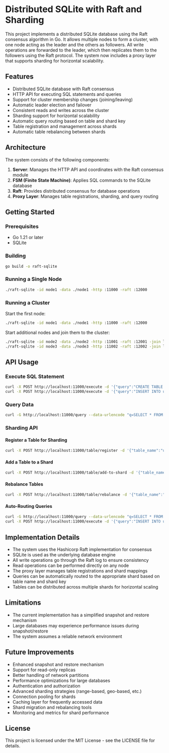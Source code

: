# Distributed SQLite with Raft and Sharding

This project implements a distributed SQLite database using the Raft consensus algorithm in Go. It allows multiple nodes to form a cluster, with one node acting as the leader and the others as followers. All write operations are forwarded to the leader, which then replicates them to the followers using the Raft protocol. The system now includes a proxy layer that supports sharding for horizontal scalability.

## Features

- Distributed SQLite database with Raft consensus
- HTTP API for executing SQL statements and queries
- Support for cluster membership changes (joining/leaving)
- Automatic leader election and failover
- Consistent reads and writes across the cluster
- Sharding support for horizontal scalability
- Automatic query routing based on table and shard key
- Table registration and management across shards
- Automatic table rebalancing between shards

## Architecture

The system consists of the following components:

1. **Server**: Manages the HTTP API and coordinates with the Raft consensus module
2. **FSM (Finite State Machine)**: Applies SQL commands to the SQLite database
3. **Raft**: Provides distributed consensus for database operations
4. **Proxy Layer**: Manages table registrations, sharding, and query routing

## Getting Started

### Prerequisites

- Go 1.21 or later
- SQLite

### Building

```bash
go build -o raft-sqlite
```

### Running a Single Node

```bash
./raft-sqlite -id node1 -data ./node1 -http :11000 -raft :12000
```

### Running a Cluster

Start the first node:

```bash
./raft-sqlite -id node1 -data ./node1 -http :11000 -raft :12000
```

Start additional nodes and join them to the cluster:

```bash
./raft-sqlite -id node2 -data ./node2 -http :11001 -raft :12001 -join localhost:11000
./raft-sqlite -id node3 -data ./node3 -http :11002 -raft :12002 -join localhost:11000
```

## API Usage

### Execute SQL Statement

```bash
curl -X POST http://localhost:11000/execute -d '{"query":"CREATE TABLE IF NOT EXISTS users (id INTEGER PRIMARY KEY, name TEXT, email TEXT)"}'
curl -X POST http://localhost:11000/execute -d '{"query":"INSERT INTO users (name, email) VALUES (?, ?)", "args":["John Doe", "john@example.com"]}'
```

### Query Data

```bash
curl -G http://localhost:11000/query --data-urlencode "q=SELECT * FROM users"
```

### Sharding API

#### Register a Table for Sharding

```bash
curl -X POST http://localhost:11000/table/register -d '{"table_name":"users", "shard_key":"id", "shard_func":"hash"}'
```

#### Add a Table to a Shard

```bash
curl -X POST http://localhost:11000/table/add-to-shard -d '{"table_name":"users", "shard_id":"shard1"}'
```

#### Rebalance Tables

```bash
curl -X POST http://localhost:11000/table/rebalance -d '{"table_name":"users"}'
```

#### Auto-Routing Queries

```bash
curl -G http://localhost:11000/query --data-urlencode "q=SELECT * FROM users WHERE id=123" -d "auto_route=true"
curl -X POST http://localhost:11000/execute -d '{"query":"INSERT INTO users (id, name, email) VALUES (?, ?, ?)", "args":["456", "Jane Doe", "jane@example.com"]}' -d "auto_route=true"
```

## Implementation Details

- The system uses the Hashicorp Raft implementation for consensus
- SQLite is used as the underlying database engine
- All write operations go through the Raft log to ensure consistency
- Read operations can be performed directly on any node
- The proxy layer manages table registrations and shard mappings
- Queries can be automatically routed to the appropriate shard based on table name and shard key
- Tables can be distributed across multiple shards for horizontal scaling

## Limitations

- The current implementation has a simplified snapshot and restore mechanism
- Large databases may experience performance issues during snapshot/restore
- The system assumes a reliable network environment

## Future Improvements

- Enhanced snapshot and restore mechanism
- Support for read-only replicas
- Better handling of network partitions
- Performance optimizations for large databases
- Authentication and authorization
- Advanced sharding strategies (range-based, geo-based, etc.)
- Connection pooling for shards
- Caching layer for frequently accessed data
- Shard migration and rebalancing tools
- Monitoring and metrics for shard performance

## License

This project is licensed under the MIT License - see the LICENSE file for details.
